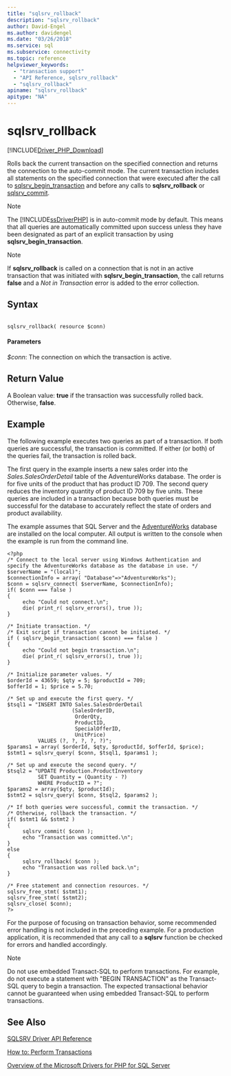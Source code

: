 ```yaml
---
title: "sqlsrv_rollback"
description: "sqlsrv_rollback"
author: David-Engel
ms.author: davidengel
ms.date: "03/26/2018"
ms.service: sql
ms.subservice: connectivity
ms.topic: reference
helpviewer_keywords:
  - "transaction support"
  - "API Reference, sqlsrv_rollback"
  - "sqlsrv_rollback"
apiname: "sqlsrv_rollback"
apitype: "NA"
---
```

# sqlsrv_rollback
[!INCLUDE[Driver_PHP_Download](../../includes/driver_php_download.md)]

Rolls back the current transaction on the specified connection and returns the connection to the auto-commit mode. The current transaction includes all statements on the specified connection that were executed after the call to [sqlsrv_begin_transaction](../../connect/php/sqlsrv-begin-transaction.md) and before any calls to **sqlsrv_rollback** or [sqlsrv_commit](../../connect/php/sqlsrv-commit.md).  
  
> [!NOTE]  
> The [!INCLUDE[ssDriverPHP](../../includes/ssdriverphp_md.md)] is in auto-commit mode by default. This means that all queries are automatically committed upon success unless they have been designated as part of an explicit transaction by using **sqlsrv_begin_transaction**.  
  
> [!NOTE]  
> If **sqlsrv_rollback** is called on a connection that is not in an active transaction that was initiated with **sqlsrv_begin_transaction**, the call returns **false** and a *Not in Transaction* error is added to the error collection.  
  
## Syntax  
  
```  
  
sqlsrv_rollback( resource $conn)  
```  
  
#### Parameters  
*$conn*: The connection on which the transaction is active.  
  
## Return Value  
A Boolean value: **true** if the transaction was successfully rolled back. Otherwise, **false**.  
  
## Example  
The following example executes two queries as part of a transaction. If both queries are successful, the transaction is committed. If either (or both) of the queries fail, the transaction is rolled back.  
  
The first query in the example inserts a new sales order into the *Sales.SalesOrderDetail* table of the AdventureWorks database. The order is for five units of the product that has product ID 709. The second query reduces the inventory quantity of product ID 709 by five units. These queries are included in a transaction because both queries must be successful for the database to accurately reflect the state of orders and product availability.  
  
The example assumes that SQL Server and the [AdventureWorks](https://github.com/Microsoft/sql-server-samples/tree/master/samples/databases/adventure-works) database are installed on the local computer. All output is written to the console when the example is run from the command line.  
  
```  
<?php  
/* Connect to the local server using Windows Authentication and  
specify the AdventureWorks database as the database in use. */  
$serverName = "(local)";  
$connectionInfo = array( "Database"=>"AdventureWorks");  
$conn = sqlsrv_connect( $serverName, $connectionInfo);  
if( $conn === false )  
{  
     echo "Could not connect.\n";  
     die( print_r( sqlsrv_errors(), true ));  
}  
  
/* Initiate transaction. */  
/* Exit script if transaction cannot be initiated. */  
if ( sqlsrv_begin_transaction( $conn) === false )  
{  
     echo "Could not begin transaction.\n";  
     die( print_r( sqlsrv_errors(), true ));  
}  
  
/* Initialize parameter values. */  
$orderId = 43659; $qty = 5; $productId = 709;  
$offerId = 1; $price = 5.70;  
  
/* Set up and execute the first query. */  
$tsql1 = "INSERT INTO Sales.SalesOrderDetail   
                     (SalesOrderID,   
                      OrderQty,   
                      ProductID,   
                      SpecialOfferID,   
                      UnitPrice)  
          VALUES (?, ?, ?, ?, ?)";  
$params1 = array( $orderId, $qty, $productId, $offerId, $price);  
$stmt1 = sqlsrv_query( $conn, $tsql1, $params1 );  
  
/* Set up and execute the second query. */  
$tsql2 = "UPDATE Production.ProductInventory   
          SET Quantity = (Quantity - ?)   
          WHERE ProductID = ?";  
$params2 = array($qty, $productId);  
$stmt2 = sqlsrv_query( $conn, $tsql2, $params2 );  
  
/* If both queries were successful, commit the transaction. */  
/* Otherwise, rollback the transaction. */  
if( $stmt1 && $stmt2 )  
{  
     sqlsrv_commit( $conn );  
     echo "Transaction was committed.\n";  
}  
else  
{  
     sqlsrv_rollback( $conn );  
     echo "Transaction was rolled back.\n";  
}  
  
/* Free statement and connection resources. */  
sqlsrv_free_stmt( $stmt1);  
sqlsrv_free_stmt( $stmt2);  
sqlsrv_close( $conn);  
?>  
```  
  
For the purpose of focusing on transaction behavior, some recommended error handling is not included in the preceding example. For a production application, it is recommended that any call to a **sqlsrv** function be checked for errors and handled accordingly.  
  
> [!NOTE]  
> Do not use embedded Transact-SQL to perform transactions. For example, do not execute a statement with "BEGIN TRANSACTION" as the Transact-SQL query to begin a transaction. The expected transactional behavior cannot be guaranteed when using embedded Transact-SQL to perform transactions.  
  
## See Also  
[SQLSRV Driver API Reference](../../connect/php/sqlsrv-driver-api-reference.md)

[How to: Perform Transactions](../../connect/php/how-to-perform-transactions.md)

[Overview of the Microsoft Drivers for PHP for SQL Server](../../connect/php/overview-of-the-php-sql-driver.md) 
  
